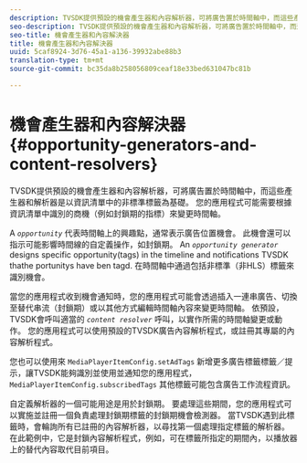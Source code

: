 ```yaml
---
description: TVSDK提供預設的機會產生器和內容解析器，可將廣告置於時間軸中，而這些產生器和解析器是以資訊清單中的非標準標籤為基礎。 您的應用程式可能需要根據資訊清單中識別的商機（例如封鎖期的指標）來變更時間軸。
seo-description: TVSDK提供預設的機會產生器和內容解析器，可將廣告置於時間軸中，而這些產生器和解析器是以資訊清單中的非標準標籤為基礎。 您的應用程式可能需要根據資訊清單中識別的商機（例如封鎖期的指標）來變更時間軸。
seo-title: 機會產生器和內容解決器
title: 機會產生器和內容解決器
uuid: 5caf8924-3d76-45a1-a136-39932abe88b3
translation-type: tm+mt
source-git-commit: bc35da8b258056809ceaf18e33bed631047bc81b

---
```



# 機會產生器和內容解決器 {#opportunity-generators-and-content-resolvers}

TVSDK提供預設的機會產生器和內容解析器，可將廣告置於時間軸中，而這些產生器和解析器是以資訊清單中的非標準標籤為基礎。 您的應用程式可能需要根據資訊清單中識別的商機（例如封鎖期的指標）來變更時間軸。

A *`opportunity`* 代表時間軸上的興趣點，通常表示廣告位置機會。 此機會還可以指示可能影響時間線的自定義操作，如封鎖期。 An *`opportunity generator`* designs specific opportunity(tags) in the timeline and notifications TVSDK thathe portunitys have ben tagd. 在時間軸中通過包括非標準（非HLS）標籤來識別機會。

當您的應用程式收到機會通知時，您的應用程式可能會透過插入一連串廣告、切換至替代串流（封鎖期）或以其他方式編輯時間軸內容來變更時間軸。 依預設，TVSDK會呼叫適當的 *`content resolver`* 呼叫，以實作所需的時間軸變更或動作。 您的應用程式可以使用預設的TVSDK廣告內容解析程式，或註冊其專屬的內容解析程式。

您也可以使用來 `MediaPlayerItemConfig.setAdTags` 新增更多廣告標籤標籤／提示，讓TVSDK能夠識別並使用並通知您的應用程式， `MediaPlayerItemConfig.subscribedTags` 其他標籤可能包含廣告工作流程資訊。

自定義解析器的一個可能用途是用於封鎖期。 要處理這些期間，您的應用程式可以實施並註冊一個負責處理封鎖期標籤的封鎖期機會檢測器。 當TVSDK遇到此標籤時，會輪詢所有已註冊的內容解析器，以尋找第一個處理指定標籤的解析器。 在此範例中，它是封鎖內容解析程式，例如，可在標籤所指定的期間內，以播放器上的替代內容取代目前項目。